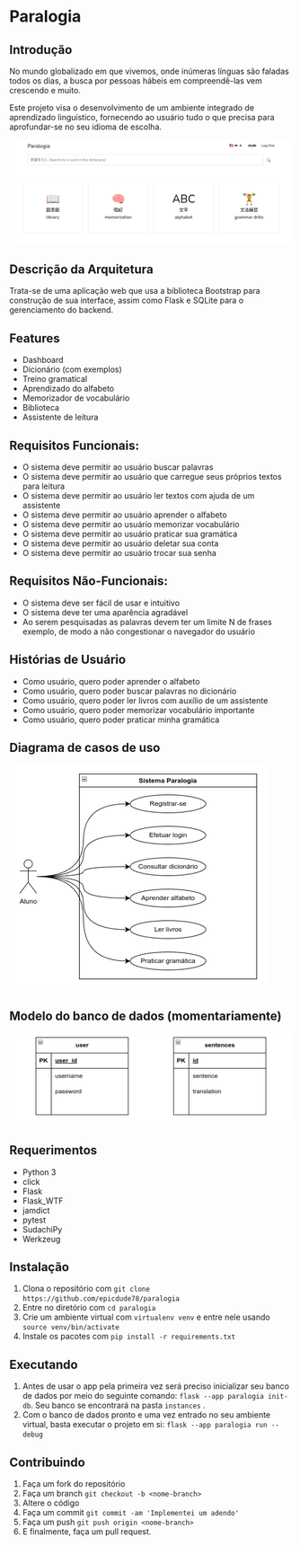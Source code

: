 # Paralogia
## Introdução
No mundo globalizado em que vivemos, onde inúmeras línguas são faladas todos os dias, a busca por pessoas hábeis em  compreendê-las vem crescendo e muito.

Este projeto visa o desenvolvimento de um ambiente integrado 
de aprendizado linguístico, fornecendo ao usuário tudo o que 
precisa para aprofundar-se no seu idioma de escolha.

![Screenshot](dashboard.png)

## Descrição da Arquitetura

Trata-se de uma aplicação web que usa a biblioteca Bootstrap para construção de sua interface, assim como Flask e SQLite para o gerenciamento do backend. 

## Features
- Dashboard
- Dicionário (com exemplos)
- Treino gramatical
- Aprendizado do alfabeto
- Memorizador de vocabulário
- Biblioteca
- Assistente de leitura

## Requisitos Funcionais:

- O sistema deve permitir ao usuário buscar palavras
- O sistema deve permitir ao usuário que carregue seus próprios textos para leitura
- O sistema deve permitir ao usuário ler textos com ajuda de um assistente
- O sistema deve permitir ao usuário aprender o alfabeto
- O sistema deve permitir ao usuário memorizar vocabulário
- O sistema deve permitir ao usuário praticar sua gramática
- O sistema deve permitir ao usuário deletar sua conta
- O sistema deve permitir ao usuário trocar sua senha

## Requisitos Não-Funcionais:

- O sistema deve ser fácil de usar e intuitivo
- O sistema deve ter uma aparência agradável
- Ao serem pesquisadas as palavras devem ter um limite N de frases exemplo, de modo a não congestionar o navegador do usuário

## Histórias de Usuário
- Como usuário, quero poder aprender o alfabeto​
- Como usuário, quero poder buscar palavras no dicionário​
- Como usuário, quero poder ler livros com auxílio de um assistente​
- Como usuário, quero poder memorizar vocabulário importante​
- Como usuário, quero poder praticar minha gramática

## Diagrama de casos de uso

![Screenshot](usecase.png)

## Modelo do banco de dados (momentariamente)

![Screenshot](database_diagram.png)

## Requerimentos
- Python 3
- click
- Flask
- Flask_WTF
- jamdict
- pytest
- SudachiPy
- Werkzeug

## Instalação
1. Clona o repositório com `git clone https://github.com/epicdude78/paralogia`
2. Entre no diretório com `cd paralogia`
3. Crie um ambiente virtual com `virtualenv venv` e entre nele usando `source venv/bin/activate`
3. Instale os pacotes com `pip install -r requirements.txt`

## Executando
1. Antes de usar o app pela primeira vez será preciso inicializar seu banco de dados por meio do seguinte comando: `flask --app paralogia init-db`. Seu banco se encontrará na pasta `instances` .
2. Com o banco de dados pronto e uma vez entrado no seu ambiente virtual, basta executar o projeto em si: `flask --app paralogia run --debug`

## Contribuindo
1. Faça um fork do repositório
2. Faça um branch `git checkout -b <nome-branch>`
3. Altere o código
4. Faça um commit `git commit -am 'Implementei um adendo'`
5. Faça um push `git push origin <nome-branch>`
6. E finalmente, faça um pull request.
